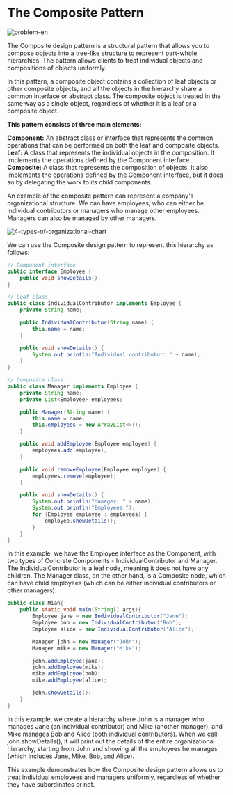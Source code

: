 # The Composite Pattern


![problem-en](https://user-images.githubusercontent.com/20413644/235346968-84215099-8471-47d7-ba81-510e6f851b04.png)


The Composite design pattern is a structural pattern that allows you to compose objects into a tree-like structure to represent part-whole hierarchies. The pattern allows clients to treat individual objects and compositions of objects uniformly.

In this pattern, a composite object contains a collection of leaf objects or other composite objects, and all the objects in the hierarchy share a common interface or abstract class. The composite object is treated in the same way as a single object, regardless of whether it is a leaf or a composite object.

**This pattern consists of three main elements:**

**Component:** An abstract class or interface that represents the common operations that can be performed on both the leaf and composite objects. </br>
**Leaf:** A class that represents the individual objects in the composition. It implements the operations defined by the Component interface. <br>
**Composite:** A class that represents the composition of objects. It also implements the operations defined by the Component interface, but it does so by delegating the work to its child components. <br>

An example of the composite pattern can represent a company's organizational structure. We can have employees, who can either be individual contributors or managers who manage other employees. Managers can also be managed by other managers.

![4-types-of-organizational-chart](https://user-images.githubusercontent.com/20413644/235347113-ed9f7b17-fcc0-40c6-afca-905727c7860c.jpeg)

We can use the Composite design pattern to represent this hierarchy as follows:

```java
// Component interface
public interface Employee {
    public void showDetails();
}

// Leaf class
public class IndividualContributor implements Employee {
    private String name;

    public IndividualContributor(String name) {
        this.name = name;
    }

    public void showDetails() {
        System.out.println("Individual contributor: " + name);
    }
}

// Composite class
public class Manager implements Employee {
    private String name;
    private List<Employee> employees;

    public Manager(String name) {
        this.name = name;
        this.employees = new ArrayList<>();
    }

    public void addEmployee(Employee employee) {
        employees.add(employee);
    }

    public void removeEmployee(Employee employee) {
        employees.remove(employee);
    }

    public void showDetails() {
        System.out.println("Manager: " + name);
        System.out.println("Employees:");
        for (Employee employee : employees) {
            employee.showDetails();
        }
    }
}

```

In this example, we have the Employee interface as the Component, with two types of Concrete Components - IndividualContributor and Manager. The IndividualContributor is a leaf node, meaning it does not have any children. The Manager class, on the other hand, is a Composite node, which can have child employees (which can be either individual contributors or other managers).

```java
public class Mian{
    public static void main(String[] args){
        Employee jane = new IndividualContributor("Jane");
        Employee bob = new IndividualContributor("Bob");
        Employee alice = new IndividualContributor("Alice");

        Manager john = new Manager("John");
        Manager mike = new Manager("Mike");

        john.addEmployee(jane);
        john.addEmployee(mike);
        mike.addEmployee(bob);
        mike.addEmployee(alice);

        john.showDetails();
    }
}
```

In this example, we create a hierarchy where John is a manager who manages Jane (an individual contributor) and Mike (another manager), and Mike manages Bob and Alice (both individual contributors). When we call john.showDetails(), it will print out the details of the entire organizational hierarchy, starting from John and showing all the employees he manages (which includes Jane, Mike, Bob, and Alice).

This example demonstrates how the Composite design pattern allows us to treat individual employees and managers uniformly, regardless of whether they have subordinates or not.
